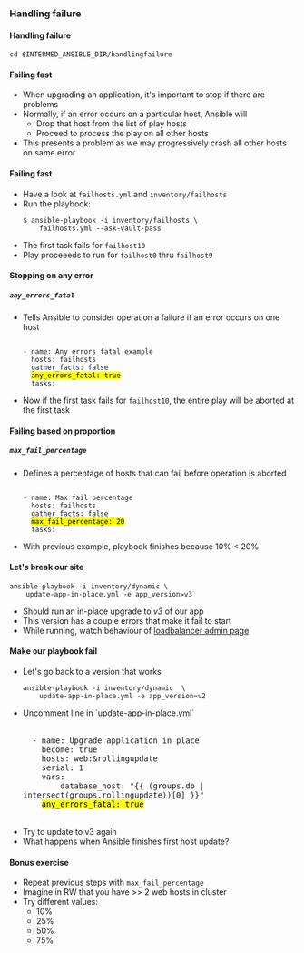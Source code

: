 ### Handling failure


#### Handling failure
```
cd $INTERMED_ANSIBLE_DIR/handlingfailure

```


#### Failing fast

* <!-- .element: class="fragment" data-fragment-index="0" -->When upgrading an application, it's important to stop if there are problems
* <!-- .element: class="fragment" data-fragment-index="1" -->Normally, if an error occurs on a particular host, Ansible will
  - Drop that host from the list of play hosts
  - Proceed to process the play on all other hosts
* <!-- .element: class="fragment" data-fragment-index="2" -->This presents a problem as we may progressively crash all other hosts on same error


#### Failing fast

* Have a look at `failhosts.yml` and `inventory/failhosts`
* Run the playbook:
  ```
  $ ansible-playbook -i inventory/failhosts \
      failhosts.yml --ask-vault-pass
  ```
* The first task fails for `failhost10`
* Play proceeeds to run for `failhost0` thru `failhost9`


#### Stopping on any error

##### `any_errors_fatal`

* Tells Ansible to consider operation a failure if an error occurs on one host
  <!-- .element: class="fragment" data-fragment-index="0" -->
  <pre  class="fragment" data-fragment-index="1"><code data-trim data-noescape>
  - name: Any errors fatal example
    hosts: failhosts
    gather_facts: false
    <mark>any_errors_fatal: true</mark>
    tasks:
  </code></pre>
* Now <!-- .element: class="fragment" data-fragment-index="2" -->if the first task fails for `failhost10`, the entire play will be aborted at the first task


#### Failing based on proportion

##### `max_fail_percentage`

* Defines a percentage of hosts that can fail before operation is aborted <!-- .element: class="fragment" data-fragment-index="0" -->
  <pre  class="fragment" data-fragment-index="1"><code data-trim data-noescape>
  - name: Max fail percentage
    hosts: failhosts
    gather_facts: false
    <mark>max_fail_percentage: 20</mark>
    tasks:
  </code></pre>
* With previous example, playbook finishes because 10% &lt; 20% <!-- .element: class="fragment" data-fragment-index="2" -->



#### Let's break our site
```
ansible-playbook -i inventory/dynamic \
    update-app-in-place.yml -e app_version=v3
```
* Should run an in-place upgrade to _v3_ of our app
* This version has a couple errors that make it fail to start
* While running, watch behaviour of [loadbalancer admin page](http://my-app.cat/haproxy?stats)



#### Make our playbook fail
* <!-- .element: class="fragment" data-fragment-index="0" -->Let's go back to a version that works
   ```shell
   ansible-playbook -i inventory/dynamic  \
       update-app-in-place.yml -e app_version=v2
   ```
* <!-- .element: class="fragment" data-fragment-index="1" -->Uncomment line in `update-app-in-place.yml`
   <pre style="font-size:12pt;"><code data-trim data-noescape>
    - name: Upgrade application in place
      become: true
      hosts: web:&rollingupdate
      serial: 1
      vars:
          database_host: "{{ (groups.db | intersect(groups.rollingupdate))[0] }}"
      <mark>any_errors_fatal: true</mark>
   </code></pre>
* <!-- .element: class="fragment" data-fragment-index="3" -->Try to update to v3 again
* <!-- .element: class="fragment" data-fragment-index="4" -->What happens when Ansible finishes first host update?


#### Bonus exercise
* Repeat previous steps with `max_fail_percentage`
* Imagine in RW that you have &gt;&gt; 2 web hosts in cluster
* Try different values:
   - 10%
   - 25%
   - 50%
   - 75%
